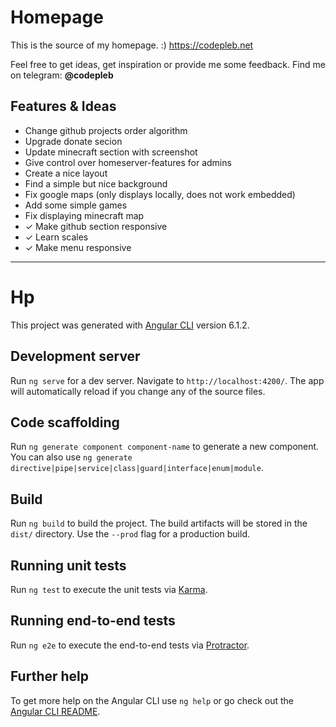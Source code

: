 # Homepage

This is the source of my homepage. :) https://codepleb.net

Feel free to get ideas, get inspiration or provide me some feedback.
Find me on telegram: **@codepleb**

## Features & Ideas
- Change github projects order algorithm
- Upgrade donate secion
- Update minecraft section with screenshot
- Give control over homeserver-features for admins
- Create a nice layout
- Find a simple but nice background
- Fix google maps (only displays locally, does not work embedded)
- Add some simple games
- Fix displaying minecraft map
- ✓ Make github section responsive
- ✓ Learn scales
- ✓ Make menu responsive

----------------

# Hp

This project was generated with [Angular CLI](https://github.com/angular/angular-cli) version 6.1.2.

## Development server

Run `ng serve` for a dev server. Navigate to `http://localhost:4200/`. The app will automatically reload if you change any of the source files.

## Code scaffolding

Run `ng generate component component-name` to generate a new component. You can also use `ng generate directive|pipe|service|class|guard|interface|enum|module`.

## Build

Run `ng build` to build the project. The build artifacts will be stored in the `dist/` directory. Use the `--prod` flag for a production build.

## Running unit tests

Run `ng test` to execute the unit tests via [Karma](https://karma-runner.github.io).

## Running end-to-end tests

Run `ng e2e` to execute the end-to-end tests via [Protractor](http://www.protractortest.org/).

## Further help

To get more help on the Angular CLI use `ng help` or go check out the [Angular CLI README](https://github.com/angular/angular-cli/blob/master/README.md).
